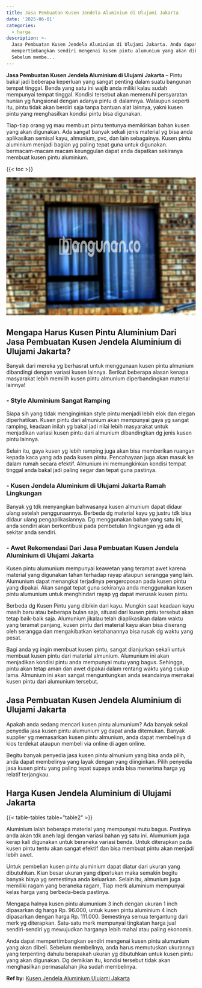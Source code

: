 ```yaml
---
title: Jasa Pembuatan Kusen Jendela Aluminium di Ulujami Jakarta
date: '2025-06-01'
categories:
  - harga
description: >-
  Jasa Pembuatan Kusen Jendela Aluminium di Ulujami Jakarta. Anda dapat
  mempertimbangkan sendiri mengenai kusen pintu alumunium yang akan dibeli.
  Sebelum membe...
---
```


**Jasa Pembuatan Kusen Jendela Aluminium di Ulujami Jakarta** – Pintu bakal jadi beberapa keperluan yang sangat penting dalam suatu bangunan tempat tinggal. Benda yang satu ini wajib anda miliki kalau sudah mempunyai tempat tinggal. Kondisi tersebut akan memenuhi persyaratan hunian yg fungsional dengan adanya pintu di dalamnya. Walaupun seperti itu, pintu tidak akan berdiri saja tanpa bantuan alat lainnya, yakni kusen pintu yang menghasilkan kondisi pintu bisa digunakan.

Tiap-tiap orang yg mau membuat pintu tentunya memikirkan bahan kusen yang akan digunakan. Ada sangat banyak sekali jenis material yg bisa anda aplikasikan semisal kayu, almunium, pvc, dan lain sebagainya. Kusen pintu aluminium menjadi bagian yg paling tepat guna untuk digunakan. bermacam-macam macam keunggulan dapat anda dapatkan sekiranya membuat kusen pintu aluminium.

{{< toc >}}

![Jasa Pembuatan Kusen Jendela Aluminium di Ulujami Jakarta](/images/harga-kusen-jendela-alumunium-10.png)

## Mengapa Harus Kusen Pintu Aluminium Dari Jasa Pembuatan Kusen Jendela Aluminium di Ulujami Jakarta?

Banyak dari mereka yg berhasrat untuk menggunaan kusen pintu almunium dibandingi dengan variasi kusen lainnya. Berikut beberapa alasan kenapa masyarakat lebih memilih kusen pintu almunium diperbandingkan material lainnya!

### \- Style Aluminium Sangat Ramping

Siapa sih yang tidak menginginkan style pintu menjadi lebih elok dan elegan diperhatikan. Kusen pintu dari almunium akan mempunyai gaya yg sangat ramping, keadaan inilah yg bakal jadi nilai lebih masyarakat untuk menjadikan variasi kusen pintu dari almunium dibandingkan dg jenis kusen pintu lainnya.

Selain itu, gaya kusen yg lebih ramping juga akan bisa memberikan ruangan kepada kaca yang ada pada kusen pintu. Pencahayaan juga akan masuk ke dalam rumah secara efektif. Almunium ini memungkinkan kondisi tempat tinggal anda bakal jadi paling segar dan tepat guna pastinya.

### \- Kusen Jendela Aluminium di Ulujami Jakarta Ramah Lingkungan

Banyak yg tdk menyangkan bahwasanya kusen almunium dapat didaur ulang setelah penggunaannya. Berbeda dg material kayu yg justru tdk bisa didaur ulang pengaplikasiannya. Dg menggunakan bahan yang satu ini, anda sendiri akan berkontibusi pada pembetulan lingkungan yg ada di sekitar anda sendiri.

### \- Awet Rekomendasi Dari Jasa Pembuatan Kusen Jendela Aluminium di Ulujami Jakarta

Kusen pintu alumunium mempunyai keawetan yang teramat awet karena material yang digunakan tahan terhadap rayap ataupun serangga yang lain. Alumunium dapat menangkal terjadinya pengeroposan pada kusen pintu yang dipakai. Akan sangat tepat guna sekiranya anda menggunakan kusen pintu alumunium untuk menghindari rayap yg dapat merusak kusen pintu.

Berbeda dg Kusen Pintu yang dibikin dari kayu. Mungkin saat keadaan kayu masih baru atau beberapa bulan saja, situasi dari kusen pintu tersebut akan tetap baik-baik saja. Alumunium jikalau telah diaplikasikan dalam waktu yang teramat panjang, kusen pintu dari material kayu akan bisa diserang oleh serangga dan mengakibatkan ketahanannya bisa rusak dg waktu yang pesat.

Bagi anda yg ingin membuat kusen pintu, sangat dianjurkan sekali untuk membuat kusen pintu dari material almunium. Alumunium ini akan menjadikan kondisi pintu anda mempunyai mutu yang bagus. Sehingga, pintu akan tetap aman dan awet dipakai dalam rentang waktu yang cukup lama. Almunium ini akan sangat menguntungkan anda seandainya memakai kusen pintu dari alumunium tersebut.

## Jasa Pembuatan Kusen Jendela Aluminium di Ulujami Jakarta

Apakah anda sedang mencari kusen pintu alumunium? Ada banyak sekali penyedia jasa kusen pintu alumunium yg dapat anda ditemukan. Banyak supplier yg memasarkan kusen pintu almunium, anda dapat membelinya di kios terdekat ataupun membeli via online di agen online.

Begitu banyak penyedia jasa kusen pintu almunium yang bisa anda pilih, anda dapat membelinya yang layak dengan yang diinginkan. Pilih penyedia jasa kusen pintu yang paling tepat supaya anda bisa menerima harga yg relatif terjangkau.

## Harga Kusen Jendela Aluminium di Ulujami Jakarta

{{< table-tables table="table2" >}}

Aluminium ialah beberapa material yang mempunyai mutu bagus. Pastinya anda akan tdk aneh lagi dengan variasi bahan yg satu ini. Alumunium juga kerap kali digunakan untuk beraneka variasi benda. Untuk diterapkan pada kusen pintu tentu akan sangat efektif dan bisa membuat pintu akan menjadi lebih awet.

Untuk pembelian kusen pintu aluminium dapat diatur dari ukuran yang dibutuhkan. Kian besar ukuran yang diperlukan maka semakin begitu banyak biaya yg semestinya anda keluarkan. Selain itu, almunium juga memiliki ragam yang beraneka ragam, Tiap merk aluminium mempunyai kelas harga yang berbeda-beda pastinya.

Mengapa halnya kusen pintu alumunium 3 inch dengan ukuran 1 inch dipasarkan dg harga Rp. 96.000, untuk kusen pintu aluminium 4 inch dipasarkan dengan harga Rp. 111.000. Semestinya semua tergantung dari merk yg diterapkan. Satu-satu merk mempunyai tingkatan harga jual sendiri-sendiri yg mewujudkan harganya lebih mahal atau paling ekonomis.

Anda dapat mempertimbangkan sendiri mengenai kusen pintu alumunium yang akan dibeli. Sebelum membelinya, anda harus memutuskan ukurannya yang terpenting dahulu berapakah ukuran yg dibutuhkan untuk kusen pintu yang akan digunakan. Dg demikian itu, kondisi tersebut tidak akan menghasilkan permasalahan jika sudah membelinya.

**Ref by:** [Kusen Jendela Aluminium Ulujami Jakarta](https://id.wikipedia.org/wiki/Kusen)
